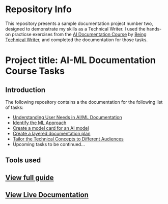 # Repository Info

This repository presents a sample documentation project number two, designed to demonstrate my skills as a Technical Writer. I used the hands-on practicse exercises from the [AI Documentation Course](https://beingtechnicalwriter.com/aimldocumentation/) by [Being Technical Writer](https://beingtechnicalwriter.com/), and completed the documentation for those tasks.

# Project title: AI-ML Documentation Course Tasks

## Introduction

The following repository contains a the documentation for the following list of tasks:

 - [Understanding User Needs in AI/ML Documentation](docs/user-needs-doc.md)
 - [Identify the ML Approach](docs/idenitfy-ML.md)
 - [Create a model card for an AI model](docs/model-card.md)
 - [Create a layered documentation plan](layered-doc.md)
 - [Tailor the Technical Concepts to Different Audiences](different-audience.md)
 - Upcoming tasks to be continued...

## Tools used



## [View full guide](docs/index.md)

## [View Live Documentation](https://khanum49.github.io/AI-Doc-course-exercises//)

